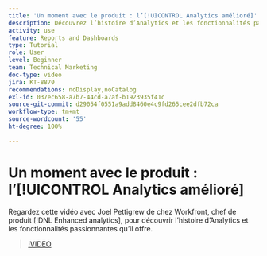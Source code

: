 ```yaml
---
title: 'Un moment avec le produit : l’[!UICONTROL Analytics amélioré]'
description: Découvrez l’histoire d’Analytics et les fonctionnalités passionnantes qu’il offre avec Joel Pettigrew, chef de produit  [!DNL Enhanced analytics].
activity: use
feature: Reports and Dashboards
type: Tutorial
role: User
level: Beginner
team: Technical Marketing
doc-type: video
jira: KT-8870
recommendations: noDisplay,noCatalog
exl-id: 037ec658-a7b7-44cd-a7af-b1923935f41c
source-git-commit: d29054f0551a9add8460e4c9fd265cee2dfb72ca
workflow-type: tm+mt
source-wordcount: '55'
ht-degree: 100%

---
```


# Un moment avec le produit : l’[!UICONTROL Analytics amélioré]

Regardez cette vidéo avec Joel Pettigrew de chez Workfront, chef de produit [!DNL Enhanced analytics], pour découvrir l’histoire d’Analytics et les fonctionnalités passionnantes qu’il offre.

>[!VIDEO](https://video.tv.adobe.com/v/335042/?quality=12&learn=on)
